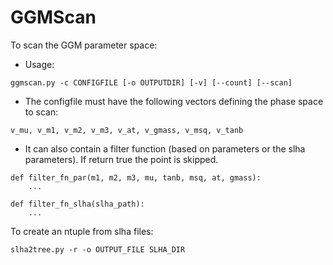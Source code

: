 GGMScan
========

To scan the GGM parameter space:

* Usage:

```
ggmscan.py -c CONFIGFILE [-o OUTPUTDIR] [-v] [--count] [--scan]
```

* The configfile must have the following vectors defining the phase space to scan:

```
v_mu, v_m1, v_m2, v_m3, v_at, v_gmass, v_msq, v_tanb
```

* It can also contain a filter function (based on parameters or the slha parameters). If return true the point is skipped.

```
def filter_fn_par(m1, m2, m3, mu, tanb, msq, at, gmass):
    ...

def filter_fn_slha(slha_path):
    ...
```


To create an ntuple from slha files:

```
slha2tree.py -r -o OUTPUT_FILE SLHA_DIR
```
